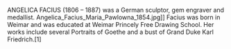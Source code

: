 ANGELICA FACIUS (1806 – 1887) was a German sculptor, gem engraver and medallist. Angelica_Facius_Maria_Pawlowna_1854.jpg]] Facius was born in Weimar and was educated at Weimar Princely Free Drawing School. Her works include several Portraits of Goethe and a bust of Grand Duke Karl Friedrich.[1]
